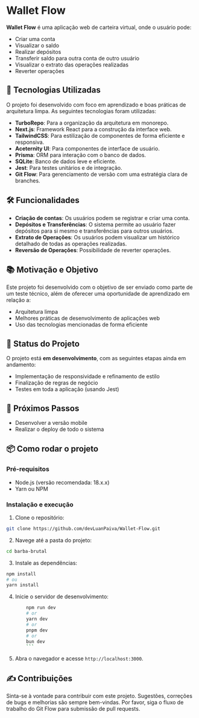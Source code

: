 # Wallet Flow

**Wallet Flow** é uma aplicação web de carteira virtual, onde o usuário pode:

- Criar uma conta
- Visualizar o saldo
- Realizar depósitos
- Transferir saldo para outra conta de outro usuário
- Visualizar o extrato das operações realizadas
- Reverter operações

## 🚀 Tecnologias Utilizadas

O projeto foi desenvolvido com foco em aprendizado e boas práticas de arquitetura limpa. As seguintes tecnologias foram utilizadas:

- **TurboRepo**: Para a organização da arquitetura em monorepo.
- **Next.js**: Framework React para a construção da interface web.
- **TailwindCSS**: Para estilização de componentes de forma eficiente e responsiva.
- **Aceternity UI**: Para componentes de interface de usuário.
- **Prisma**: ORM para interação com o banco de dados.
- **SQLite**: Banco de dados leve e eficiente.
- **Jest**: Para testes unitários e de integração.
- **Git Flow**: Para gerenciamento de versão com uma estratégia clara de branches.

## 🛠️ Funcionalidades

- **Criação de contas**: Os usuários podem se registrar e criar uma conta.
- **Depósitos e Transferências**: O sistema permite ao usuário fazer depósitos para si mesmo e transferências para outros usuários.
- **Extrato de Operações**: Os usuários podem visualizar um histórico detalhado de todas as operações realizadas.
- **Reversão de Operações**: Possibilidade de reverter operações.

## 📚 Motivação e Objetivo

Este projeto foi desenvolvido com o objetivo de ser enviado como parte de um teste técnico, além de oferecer uma oportunidade de aprendizado em relação a:

- Arquitetura limpa
- Melhores práticas de desenvolvimento de aplicações web
- Uso das tecnologias mencionadas de forma eficiente

## 🚧 Status do Projeto

O projeto está **em desenvolvimento**, com as seguintes etapas ainda em andamento:
- Implementação de responsividade e refinamento de estilo
- Finalização de regras de negócio
- Testes em toda a aplicação (usando Jest)

## 🧩 Próximos Passos
- Desenvolver a versão mobile
- Realizar o deploy de todo o sistema

## 📦 Como rodar o projeto

### Pré-requisitos

- Node.js (versão recomendada: 18.x.x)
- Yarn ou NPM

### Instalação e execução
1. Clone o repositório:
```sh
git clone https://github.com/devLuanPaiva/Wallet-Flow.git
```
2. Navege até a pasta do projeto:
```sh
cd barba-brutal
```
3. Instale as dependências:
```bash
npm install
# ou 
yarn install
```
4. Inicie o servidor de desenvolvimento:

    ```bash
        npm run dev
        # or
        yarn dev
        # or
        pnpm dev
        # or
        bun dev
        ```
5. Abra o navegador e acesse `http://localhost:3000`.

## ✍️ Contribuições
Sinta-se à vontade para contribuir com este projeto. Sugestões, correções de bugs e melhorias são sempre bem-vindas. Por favor, siga o fluxo de trabalho do Git Flow para submissão de pull requests.
